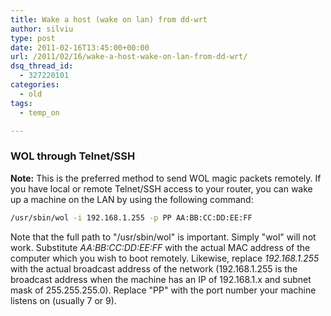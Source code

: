 ```yaml
---
title: Wake a host (wake on lan) from dd-wrt
author: silviu
type: post
date: 2011-02-16T13:45:00+00:00
url: /2011/02/16/wake-a-host-wake-on-lan-from-dd-wrt/
dsq_thread_id:
  - 327220101
categories:
  - old
tags:
  - temp_on

---
```

### <span class="mw-headline">WOL through Telnet/SSH</span>

**Note:** This is the preferred method to send WOL magic packets remotely.
If you have local or remote Telnet/SSH access to your router, you
can wake up a machine on the LAN by using the following command:
```bash
/usr/sbin/wol -i 192.168.1.255 -p PP AA:BB:CC:DD:EE:FF
```

Note that the full path to "/usr/sbin/wol" is important. Simply "wol" will not work.
Substitute _AA:BB:CC:DD:EE:FF_ with the actual MAC address of the computer which you wish to boot remotely. Likewise, replace _192.168.1.255_
with the actual broadcast address of the network (192.168.1.255 is the
broadcast address when the machine has an IP of 192.168.1.x and subnet
mask of 255.255.255.0). Replace "PP" with the port number your machine
listens on (usually 7 or 9).
